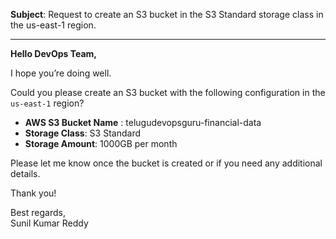 **Subject**: Request to create an S3 bucket in the S3 Standard storage class in the us-east-1 region.

---

**Hello DevOps Team,**

I hope you’re doing well.

Could you please create an S3 bucket with the following configuration in the `us-east-1` region?

- **AWS S3 Bucket Name** : telugudevopsguru-financial-data
- **Storage Class**: S3 Standard
- **Storage Amount**: 1000GB per month

Please let me know once the bucket is created or if you need any additional details.

Thank you!

Best regards,  
Sunil Kumar Reddy
